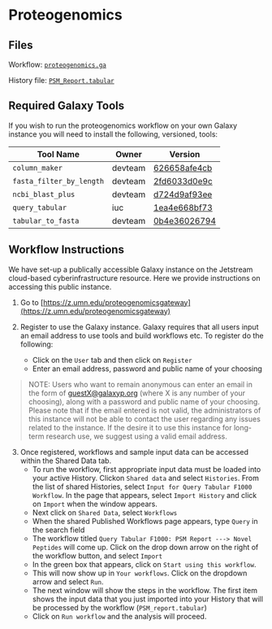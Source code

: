 # Proteogenomics

## Files

Workflow: [`proteogenomics.ga`](proteogenomics.ga)

History file: [`PSM_Report.tabular`](PSM_Report.tabular)

## Required Galaxy Tools

If you wish to run the proteogenomics workflow on your own Galaxy instance you will need to install the following, versioned, tools:

| Tool Name                | Owner   | Version |
|--------------------------|---------|---------|
| `column_maker`           | devteam | [626658afe4cb](https://toolshed.g2.bx.psu.edu/repos/devteam/column_maker/rev/626658afe4cb) |
| `fasta_filter_by_length` | devteam | [2fd6033d0e9c](https://toolshed.g2.bx.psu.edu/repos/devteam/fasta_filter_by_length/rev/2fd6033d0e9c) |
| `ncbi_blast_plus`        | devteam | [d724d9af93ee](https://testtoolshed.g2.bx.psu.edu/repos/devteam/ncbi_blast_plus/rev/d724d9af93ee) |
| `query_tabular`          | iuc     | [1ea4e668bf73](https://toolshed.g2.bx.psu.edu/repos/iuc/query_tabular/rev/1ea4e668bf73) |
| `tabular_to_fasta`       | devteam | [0b4e36026794](https://toolshed.g2.bx.psu.edu/repos/devteam/tabular_to_fasta/rev/0b4e36026794) |

## Workflow Instructions

We have set-up a publically accessible Galaxy instance on the Jetstream cloud-based cyberinfrastructure resource. Here we provide instructions on accessing this public instance.

1. Go to [https://z.umn.edu/proteogenomicsgateway](https://z.umn.edu/proteogenomicsgateway)

2. Register to use the Galaxy instance. Galaxy requires that all users input an email address to use tools and build workflows etc. To register do the following:
    - Click on the `User` tab and then click on `Register`
    - Enter an email address, password and public name of your choosing

> NOTE: Users who want to remain anonymous can enter an email in the form of guestX@galaxyp.org (where X is any number of your choosing), along with a password and public name of your choosing. Please note that if the email entered is not valid, the administrators of this instance will not be able to contact the user regarding any issues related to the instance. If the desire it to use this instance for long-term research use, we suggest using a valid email address. 
 
3. Once registered, workflows and sample input data can be accessed within the Shared Data tab. 
    - To run the workflow, first appropriate input data must be loaded into your active History. Clickon `Shared data` and select `Histories`. From the list of shared Histories, select `Input for Query Tabular F1000 Workflow`. In the page that appears, select `Import History` and click on `Import` when the window appears.
    - Next click on `Shared Data`, select `Workflows`
    - When the shared Published Workflows page appears, type `Query` in the search field 
    - The workflow titled `Query Tabular F1000: PSM Report ---> Novel Peptides` will come up. Click on the drop down arrow on the right of the workflow button, and select `Import`
    - In the green box that appears, click on `Start using this workflow`.
    - This will now show up in `Your workflows`. Click on the dropdown arrow and select `Run`. 
    - The next window will show the steps in the workflow. The first item shows the input data that you just imported into your History that will be processed by the workflow (`PSM_report.tabular`)
    - Click on `Run workflow` and the analysis will proceed.

